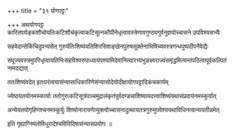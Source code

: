 +++
title = "३१ योगपट्टः"

+++
अथयोगपट्टः कारितपर्यङ्कशौचोयतिःकटिशौचंकृत्वाकटिसूत्नकौपीनेधृत्वावस्त्रेणावगुण्ठ्यगुर्वनुज्ञयोच्चासने उपविश्यसभ्यैः

सहवेदान्तेकिंचिदुपन्यसेत् गुरुर्यतिःशिष्यंयतिशिरसिशङ्खेनपुरुषसूक्तेनाभिषिच्यवस्त्रगन्धपुष्पदीपनैवेद्यैः

संपूज्यवस्त्रमुपरिधृत्वायतिभिःसहविश्वरुपाध्यायंपश्यामिदेवानित्यारभ्यभुङक्ष्वराज्यंसमृद्धमित्यन्तंपठित्वापूर्वकल्पितंनामदद्यात्

ततःशिष्यंवदेत् इतःपरंत्वयासंन्यासाधिकारिणेसंन्यासोदेयोदीक्षायोगपट्टादिकंचकार्यम्

ज्येष्ठयतयोनमस्कार्याः ततोगुरुःकटिसूत्रंपञ्चमुद्रालंकृतंपूर्वदण्डचाशिष्यायदत्त्वाशिष्यंयथासंप्रदायंनमस्कुर्यात्

अन्येयतयोगृहिणश्चनमस्कुर्युः शिष्योनारायणेत्युक्त्वोच्चासनादुत्थायतत्रगुरुमुपवेश्ययथाविधिनत्वान्ययतीन्नमेत्

इति गृह्याग्निमतोविधुरादेश्चविविदिषासंन्यासप्रयोगः ॥
